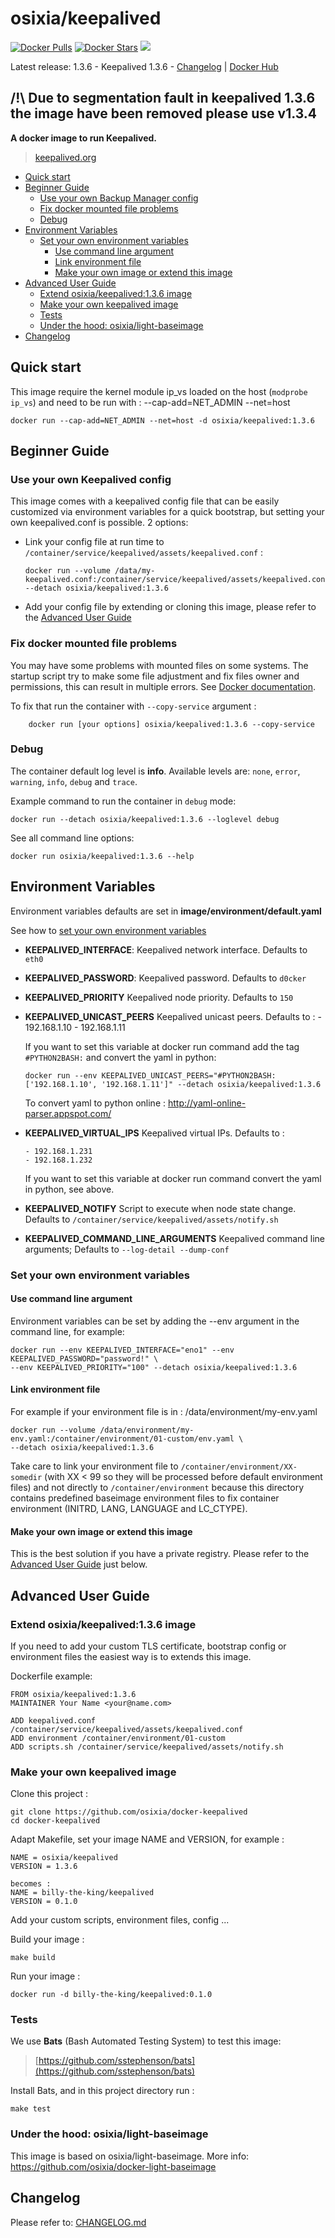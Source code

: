 # osixia/keepalived

[![Docker Pulls](https://img.shields.io/docker/pulls/osixia/keepalived.svg)][hub]
[![Docker Stars](https://img.shields.io/docker/stars/osixia/keepalived.svg)][hub]
[![](https://images.microbadger.com/badges/image/osixia/keepalived.svg)](http://microbadger.com/images/osixia/keepalived "Get your own image badge on microbadger.com")

[hub]: https://hub.docker.com/r/osixia/keepalived/

Latest release: 1.3.6 - Keepalived 1.3.6 - [Changelog](CHANGELOG.md) | [Docker Hub](https://hub.docker.com/r/osixia/keepalived/) 

## /!\ Due to segmentation fault in keepalived 1.3.6 the image have been removed please use v1.3.4

**A docker image to run Keepalived.**
> [keepalived.org](http://keepalived.org/)

- [Quick start](#quick-start)
- [Beginner Guide](#beginner-guide)
	- [Use your own Backup Manager config](#use-your-own-backup-manager-config)
	- [Fix docker mounted file problems](#fix-docker-mounted-file-problems)
	- [Debug](#debug)
- [Environment Variables](#environment-variables)
	- [Set your own environment variables](#set-your-own-environment-variables)
		- [Use command line argument](#use-command-line-argument)
		- [Link environment file](#link-environment-file)
		- [Make your own image or extend this image](#make-your-own-image-or-extend-this-image)
- [Advanced User Guide](#advanced-user-guide)
	- [Extend osixia/keepalived:1.3.6 image](#extend-osixiakeepalived136-image)
	- [Make your own keepalived image](#make-your-own-keepalived-image)
	- [Tests](#tests)
	- [Under the hood: osixia/light-baseimage](#under-the-hood-osixialight-baseimage)
- [Changelog](#changelog)

## Quick start

This image require the kernel module ip_vs loaded on the host (`modprobe ip_vs`) and need to be run with : --cap-add=NET_ADMIN --net=host

    docker run --cap-add=NET_ADMIN --net=host -d osixia/keepalived:1.3.6

## Beginner Guide

### Use your own Keepalived config
This image comes with a keepalived config file that can be easily customized via environment variables for a quick bootstrap,
but setting your own keepalived.conf is possible. 2 options:

- Link your config file at run time to `/container/service/keepalived/assets/keepalived.conf` :

      docker run --volume /data/my-keepalived.conf:/container/service/keepalived/assets/keepalived.conf --detach osixia/keepalived:1.3.6

- Add your config file by extending or cloning this image, please refer to the [Advanced User Guide](#advanced-user-guide)

### Fix docker mounted file problems

You may have some problems with mounted files on some systems. The startup script try to make some file adjustment and fix files owner and permissions, this can result in multiple errors. See [Docker documentation](https://docs.docker.com/v1.4/userguide/dockervolumes/#mount-a-host-file-as-a-data-volume).

To fix that run the container with `--copy-service` argument :

		docker run [your options] osixia/keepalived:1.3.6 --copy-service

### Debug

The container default log level is **info**.
Available levels are: `none`, `error`, `warning`, `info`, `debug` and `trace`.

Example command to run the container in `debug` mode:

	docker run --detach osixia/keepalived:1.3.6 --loglevel debug

See all command line options:

	docker run osixia/keepalived:1.3.6 --help


## Environment Variables

Environment variables defaults are set in **image/environment/default.yaml**

See how to [set your own environment variables](#set-your-own-environment-variables)


- **KEEPALIVED_INTERFACE**: Keepalived network interface. Defaults to `eth0`
- **KEEPALIVED_PASSWORD**: Keepalived password. Defaults to `d0cker`
- **KEEPALIVED_PRIORITY** Keepalived node priority. Defaults to `150`

- **KEEPALIVED_UNICAST_PEERS** Keepalived unicast peers. Defaults to :
      - 192.168.1.10
      - 192.168.1.11

  If you want to set this variable at docker run command add the tag `#PYTHON2BASH:` and convert the yaml in python:

      docker run --env KEEPALIVED_UNICAST_PEERS="#PYTHON2BASH:['192.168.1.10', '192.168.1.11']" --detach osixia/keepalived:1.3.6

  To convert yaml to python online : http://yaml-online-parser.appspot.com/


- **KEEPALIVED_VIRTUAL_IPS** Keepalived virtual IPs. Defaults to :

      - 192.168.1.231
      - 192.168.1.232

  If you want to set this variable at docker run command convert the yaml in python, see above.

- **KEEPALIVED_NOTIFY** Script to execute when node state change. Defaults to `/container/service/keepalived/assets/notify.sh`

- **KEEPALIVED_COMMAND_LINE_ARGUMENTS** Keepalived command line arguments; Defaults to `--log-detail --dump-conf`

### Set your own environment variables

#### Use command line argument
Environment variables can be set by adding the --env argument in the command line, for example:

    docker run --env KEEPALIVED_INTERFACE="eno1" --env KEEPALIVED_PASSWORD="password!" \
    --env KEEPALIVED_PRIORITY="100" --detach osixia/keepalived:1.3.6


#### Link environment file

For example if your environment file is in :  /data/environment/my-env.yaml

	docker run --volume /data/environment/my-env.yaml:/container/environment/01-custom/env.yaml \
	--detach osixia/keepalived:1.3.6

Take care to link your environment file to `/container/environment/XX-somedir` (with XX < 99 so they will be processed before default environment files) and not  directly to `/container/environment` because this directory contains predefined baseimage environment files to fix container environment (INITRD, LANG, LANGUAGE and LC_CTYPE).

#### Make your own image or extend this image

This is the best solution if you have a private registry. Please refer to the [Advanced User Guide](#advanced-user-guide) just below.

## Advanced User Guide

### Extend osixia/keepalived:1.3.6 image

If you need to add your custom TLS certificate, bootstrap config or environment files the easiest way is to extends this image.

Dockerfile example:

    FROM osixia/keepalived:1.3.6
    MAINTAINER Your Name <your@name.com>

    ADD keepalived.conf /container/service/keepalived/assets/keepalived.conf
    ADD environment /container/environment/01-custom
    ADD scripts.sh /container/service/keepalived/assets/notify.sh


### Make your own keepalived image


Clone this project :

	git clone https://github.com/osixia/docker-keepalived
	cd docker-keepalived

Adapt Makefile, set your image NAME and VERSION, for example :

	NAME = osixia/keepalived
	VERSION = 1.3.6

	becomes :
	NAME = billy-the-king/keepalived
	VERSION = 0.1.0

Add your custom scripts, environment files, config ...

Build your image :

	make build

Run your image :

	docker run -d billy-the-king/keepalived:0.1.0

### Tests

We use **Bats** (Bash Automated Testing System) to test this image:

> [https://github.com/sstephenson/bats](https://github.com/sstephenson/bats)

Install Bats, and in this project directory run :

	make test


### Under the hood: osixia/light-baseimage

This image is based on osixia/light-baseimage.
More info: https://github.com/osixia/docker-light-baseimage

## Changelog

Please refer to: [CHANGELOG.md](CHANGELOG.md)
